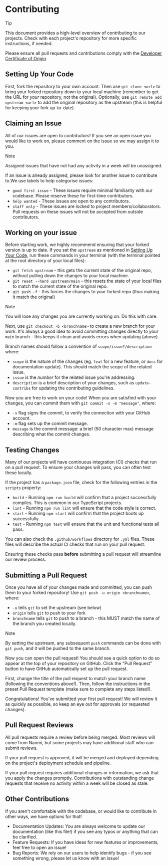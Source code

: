 # Contributing

> [!TIP]
> This document provides a high-level overview of contributing to our projects. Check with each project's repository for more specific instructions, if needed.

Please ensure all pull requests and contributions comply with the [Developer Certificate of Origin](https://developercertificate.org/).

## Setting Up Your Code

First, fork the repository to your own account. Then use `git clone <url>` to bring your forked repository down to your local machine (remember to get the URL for _your_ repository, not the original). Optionally, use `git remote add upstream <url>` to add the original repository as the upstream (this is helpful for keeping your fork up-to-date).

## Claiming an Issue

All of our issues are open to contributors! If you see an open issue you would like to work on, please comment on the issue so we may assign it to you.

> [!NOTE]
> Assigned issues that have not had any activity in a week will be unassigned.

If an issue is already assigned, please look for another issue to contribute to.We use labels to help categorise issues:

- `good first issue` - These issues require minimal familiarity with our codebase. Please reserve these for first-time contributors.
- `help wanted` - These issues are open to any contributors.
- `staff only` - These issues are locked to project members/collaborators. Pull requests on these issues will not be accepted from outside contributors.

## Working on your issue

Before starting work, we highly recommend ensuring that your forked version is up to date. If you set the `upstream` as mentioned in [Setting Up Your Code](#setting-up-your-code), run these commands in your terminal (with the terminal pointed at the root directory of your local files):

- `git fetch upstream` - this gets the current state of the original repo, without pulling down the changes to your local machine.
- `git reset --hard upstream/main` - this resets the state of your local files to match the current state of the original repo.
- `git push -f` - this forces the changes to your forked repo (thus making it match the original)

> [!NOTE]
> You will lose any changes you are currently working on. Do this with care.

Next, use `git checkout -b <branchname>` to create a new branch for your work. It's always a good idea to avoid committing changes directly to your `main` branch - this keeps it clean and avoids errors when updating (above).

Branch names should follow a convention of `scope/issue?/description` where:

- `scope` is the nature of the changes (eg. `feat` for a new feature, or `docs` for documentation update). This should match the scope of the related issue.
- `issue` is the _number_ for the related issue you're addressing.
- `description` is a brief description of your changes, such as `update-contribs` for updating the contributing guidelines.

Now you are free to work on your code! When you are satisfied with your changes, you can commit them with `git commit -s -m "message"`, where:

- `-s` flag signs the commit, to verify the connection with your GitHub account.
- `-m` flag sets up the commit message.
- `message` is the commit message: a brief (50 character max) message describing what the commit changes.

## Testing Changes

Many of our projects will have continuous integration (CI) checks that run on a pull request. To ensure your changes will pass, you can often test these locally.

If the project has a `package.json` file, check for the following entries in the `scripts` property:

- `build` - Running `npm run build` will confirm that a project successfully compiles. This is common in our TypeScript projects.
- `lint` - Running `npm run lint` will ensure that the code style is correct.
- `start` - Running `npm start` will confirm that the project boots up successfully.
- `test` - Running `npm test` will ensure that the unit and functional tests all pass.

You can also check the `.github/workflows` directory for `.yml` files. These files will describe the actual CI checks that run on your pull request.

Ensuring these checks pass **before** submitting a pull request will streamline our review process.

## Submitting a Pull Request

Once you have all of your changes made and committed, you can push them to your forked repository! Use `git push -u origin <branchname>`, where:

- `-u` tells `git` to set the upstream (see below)
- `origin` tells `git` to push to your fork
- `branchname` tells `git` to push to a branch - this MUST match the name of the branch you created locally.

> [!NOTE]
> By setting the upstream, any subsequent `push` commands can be done with `git push`, and it will be pushed to the same branch.

Now you can open the pull request! You should see a quick option to do so appear at the top of your repository on GitHub. Click the "Pull Request" button to have GitHub automatically set up the pull request.

First, change the title of the pull request to match your branch name (following the conventions above!). Then, follow the instructions in the preset Pull Request template (make sure to complete any steps listed!).

Congratulations! You've submitted your first pull request! We will review it as quickly as possible, so keep an eye out for approvals (or requested changes).

## Pull Request Reviews

All pull requests require a review before being merged. Most reviews will come from Naomi, but some projects may have additional staff who can submit reviews.

If your pull request is approved, it will be merged and deployed depending on the project's deployment schedule and pipeline.

If your pull request requires additional changes or information, we ask that you apply the changes promptly. Contributions with outstanding change requests that receive no activity within a week will be closed as stale.

## Other Contributions

If you aren't comfortable with the codebase, or would like to contribute in other ways, we have options for that!

- Documentation Updates: You are always welcome to update our documentation (like this file!) if you see any typos or anything that can be clarified.
- Feature Requests: If you have ideas for new features or improvements, feel free to open an issue!
- Bug Reports: We rely on our users to help identify bugs - if you see something wrong, please let us know with an issue!
